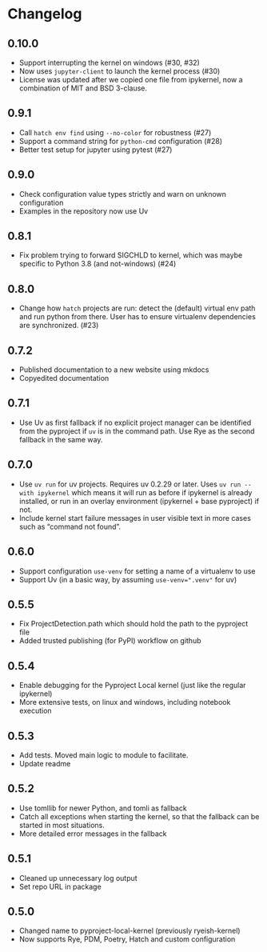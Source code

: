 # Changelog

## 0.10.0

- Support interrupting the kernel on windows (#30, #32)
- Now uses `jupyter-client` to launch the kernel process (#30)
- License was updated after we copied one file from ipykernel,
  now a combination of MIT and BSD 3-clause.

## 0.9.1

- Call `hatch env find` using `--no-color` for robustness (#27)
- Support a command string for `python-cmd` configuration (#28)
- Better test setup for jupyter using pytest (#27)

## 0.9.0

- Check configuration value types strictly and warn on unknown configuration
- Examples in the repository now use Uv

## 0.8.1

- Fix problem trying to forward SIGCHLD to kernel, which was maybe specific to
  Python 3.8 (and not-windows) (#24)

## 0.8.0

- Change how `hatch` projects are run: detect the (default) virtual env path
  and run python from there. User has to ensure virtualenv dependencies are
  synchronized. (#23)

## 0.7.2

- Published documentation to a new website using mkdocs
- Copyedited documentation

## 0.7.1

- Use Uv as first fallback if no explicit project manager can be identified
  from the pyproject if `uv` is in the command path. Use Rye as the second
  fallback in the same way.

## 0.7.0

- Use `uv run` for uv projects. Requires uv 0.2.29 or later.
  Uses `uv run --with ipykernel` which means it will run as
  before if ipykernel is already installed, or run in an overlay
  environment (ipykernel + base pyproject) if not.
- Include kernel start failure messages in user visible text in more cases such
  as “command not found”.

## 0.6.0

- Support configuration `use-venv` for setting a name of a virtualenv to use
- Support Uv (in a basic way, by assuming `use-venv=".venv"` for uv)

## 0.5.5

- Fix ProjectDetection.path which should hold the path to the pyproject file
- Added trusted publishing (for PyPI) workflow on github

## 0.5.4

- Enable debugging for the Pyproject Local kernel (just like the regular
ipykernel)
- More extensive tests, on linux and windows, including notebook execution

## 0.5.3

- Add tests. Moved main logic to module to facilitate.
- Update readme

## 0.5.2

- Use tomllib for newer Python, and tomli as fallback
- Catch all exceptions when starting the kernel, so that the fallback can be
started in most situations.
- More detailed error messages in the fallback

## 0.5.1

- Cleaned up unnecessary log output
- Set repo URL in package

## 0.5.0

- Changed name to pyproject-local-kernel (previously ryeish-kernel)
- Now supports Rye, PDM, Poetry, Hatch and custom configuration
